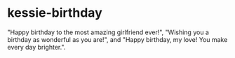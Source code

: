 # kessie-birthday
"Happy birthday to the most amazing girlfriend ever!", "Wishing you a birthday as wonderful as you are!", and "Happy birthday, my love! You make every day brighter.". 
